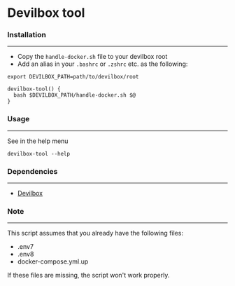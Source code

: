 # Devilbox tool

### Installation

---

* Copy the `handle-docker.sh` file to your devilbox root
* Add an alias in your `.bashrc` or `.zshrc` etc. as the following:

```
export DEVILBOX_PATH=path/to/devilbox/root

devilbox-tool() {
  bash $DEVILBOX_PATH/handle-docker.sh $@
}
```

### Usage

---
See in the help menu

`devilbox-tool --help`

### Dependencies

---
* [Devilbox](https://github.com/cytopia/devilbox)

### Note

---
This script assumes that you already have the following files:
* .env7
* .env8
* docker-compose.yml.up

If these files are missing, the script won't work properly.